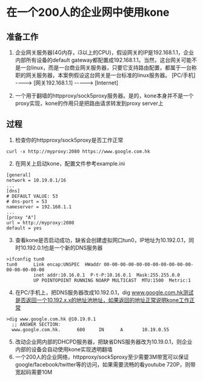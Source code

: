 # 在一个200人的企业网中使用kone
## 准备工作
1. 企业网关服务器(4G内存，i3以上的CPU)，假设网关的IP是192.168.1.1，企业内部所有设备的default gateway都配置成192.168.1.1。当然，这台网关可能不是一台linux，而是一台商业网关服务器，只要它支持路由配置，都属于一台称职的网关服务器，本案例假设这台网关是一台标准的linux服务器。
[PC/手机] ----> [网关192.168.1.1] -----> [Internet]

2. 一个用于翻墙的httpproxy/sock5proxy服务器。是的，kone本身并不是一个proxy实现，kone的作用只是把路由请求转发到proxy server上

##  过程
1. 检查你的httpproxy/sock5proxy是否工作正常
```
curl -x http://myproxy:2080 https://www.google.com.hk
```
2. 在网关上启动kone，配置文件参考example.ini
```
[general]
network = 10.19.0.1/16
...
[dns]
# DEFAULT VALUE: 53
# dns-port = 53
nameserver = 192.168.1.1
...
[proxy "A"]
url = http://myproxy:2080
default = yes
```
3. 查看kone是否启动成功，缺省会创建虚拟网口tun0，IP地址为10.192.0.1，同时10.192.0.1也是一个新的DNS服务器
```
>ifconfig tun0
tun0      Link encap:UNSPEC  HWaddr 00-00-00-00-00-00-00-00-00-00-00-00-00-00-00-00  
          inet addr:10.16.0.1  P-t-P:10.16.0.1  Mask:255.255.0.0
          UP POINTOPOINT RUNNING NOARP MULTICAST  MTU:1500  Metric:1
```

4. 在PC/手机上，把DNS服务器改成10.192.0.1，dig www.google.com.hk测试是否返回一个10.192.x.x的地址池地址，如果返回的地址正常说明kone工作正常
```
>dig www.google.com.hk @10.19.0.1                   
  ;; ANSWER SECTION:                                  
  www.google.com.hk.      600     IN      A       10.19.0.55
```    
5. 改动企业网内部的DHCPD服务器，把缺省DNS服务器改为10.19.0.1，则企业内部的设备会自动使用kone实现透明翻墙
6. 一个200人的企业网络，httpproxy/sock5proxy至少需要3M带宽可以保证google/facebook/twitter等的访问，如果需要流畅的看youtube 720P，则带宽起码需要10M
